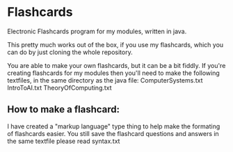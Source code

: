 # Flashcards
Electronic Flashcards program for my  modules, written in java.

This pretty much works out of the box, if you use my flashcards, which you can do by just cloning the whole repository.

You are able to make your own flashcards, but it can be a bit fiddly.
If you're creating flashcards for my modules then you'll need to make the following textfiles, in the same directory as the java file:
ComputerSystems.txt
IntroToAI.txt 
TheoryOfComputing.txt

## How to make a flashcard:
I have created a "markup language" type thing to help make the formating of flashcards easier.
You still save the flashcard questions and answers in the same textfile
please read syntax.txt
